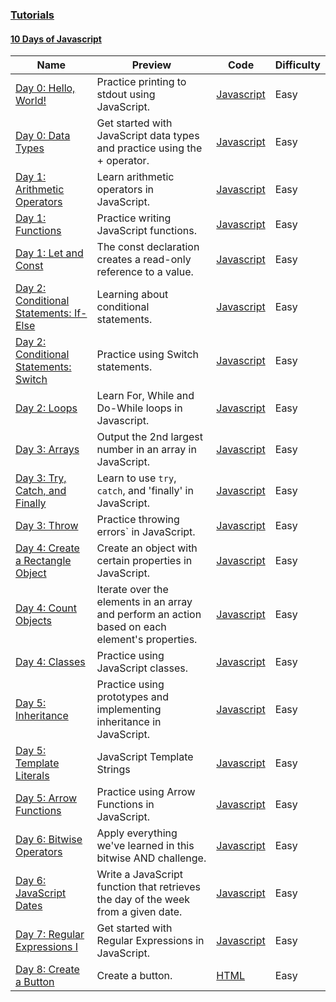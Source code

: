 
### [Tutorials](https://www.hackerrank.com/domains/tutorials)



#### [10 Days of Javascript](https://www.hackerrank.com/domains/tutorials/10-days-of-javascript)

Name | Preview | Code | Difficulty
---- | ------- | ---- | ----------
[Day 0: Hello, World!](https://www.hackerrank.com/challenges/js10-hello-world)|Practice printing to stdout using JavaScript.|[Javascript](js10-hello-world.js)|Easy
[Day 0: Data Types](https://www.hackerrank.com/challenges/js10-data-types)|Get started with JavaScript data types and practice using the + operator.|[Javascript](js10-data-types.js)|Easy
[Day 1: Arithmetic Operators](https://www.hackerrank.com/challenges/js10-arithmetic-operators)|Learn arithmetic operators in JavaScript.|[Javascript](js10-arithmetic-operators.js)|Easy
[Day 1: Functions](https://www.hackerrank.com/challenges/js10-function)|Practice writing JavaScript functions.|[Javascript](js10-function.js)|Easy
[Day 1: Let and Const](https://www.hackerrank.com/challenges/js10-let-and-const)|The const declaration creates a read-only reference to a value.|[Javascript](js10-let-and-const.js)|Easy
[Day 2: Conditional Statements: If-Else](https://www.hackerrank.com/challenges/js10-if-else)|Learning about conditional statements.|[Javascript](js10-if-else.js)|Easy
[Day 2: Conditional Statements: Switch](https://www.hackerrank.com/challenges/js10-switch)|Practice using Switch statements.|[Javascript](js10-switch.js)|Easy
[Day 2: Loops](https://www.hackerrank.com/challenges/js10-loops)|Learn For, While and Do-While loops in Javascript.|[Javascript](js10-loops.js)|Easy
[Day 3: Arrays](https://www.hackerrank.com/challenges/js10-arrays)|Output the 2nd largest number in an array in JavaScript.|[Javascript](js10-arrays.js)|Easy
[Day 3: Try, Catch, and Finally](https://www.hackerrank.com/challenges/js10-try-catch-and-finally)|Learn to use `try`, `catch`, and 'finally' in JavaScript.|[Javascript](js10-try-catch-and-finally.js)|Easy
[Day 3: Throw](https://www.hackerrank.com/challenges/js10-throw)|Practice throwing errors` in JavaScript.|[Javascript](js10-throw.js)|Easy
[Day 4: Create a Rectangle Object](https://www.hackerrank.com/challenges/js10-objects)|Create an object with certain properties in JavaScript.|[Javascript](js10-objects.js)|Easy
[Day 4: Count Objects](https://www.hackerrank.com/challenges/js10-count-objects)|Iterate over the elements in an array and perform an action based on each element's properties.|[Javascript](js10-count-objects.js)|Easy
[Day 4: Classes](https://www.hackerrank.com/challenges/js10-class)|Practice using JavaScript classes.|[Javascript](js10-class.js)|Easy
[Day 5: Inheritance](https://www.hackerrank.com/challenges/js10-inheritance)|Practice using prototypes and implementing inheritance in JavaScript.|[Javascript](js10-inheritance.js)|Easy
[Day 5: Template Literals](https://www.hackerrank.com/challenges/js10-template-literals)|JavaScript Template Strings|[Javascript](js10-template-literals.js)|Easy
[Day 5: Arrow Functions](https://www.hackerrank.com/challenges/js10-arrows)|Practice using Arrow Functions in JavaScript.|[Javascript](js10-arrows.js)|Easy
[Day 6: Bitwise Operators](https://www.hackerrank.com/challenges/js10-bitwise)|Apply everything we've learned in this bitwise AND challenge.|[Javascript](js10-bitwise.js)|Easy
[Day 6: JavaScript Dates](https://www.hackerrank.com/challenges/js10-date)|Write a JavaScript function that retrieves the day of the week from a given date.|[Javascript](js10-date.js)|Easy
[Day 7: Regular Expressions I](https://www.hackerrank.com/challenges/js10-regexp-1)|Get started with Regular Expressions in JavaScript.|[Javascript](js10-regexp-1.js)|Easy
[Day 8: Create a Button](https://www.hackerrank.com/challenges/js10-create-a-button)|Create a button.|[HTML](js10-create-a-button.html)|Easy

